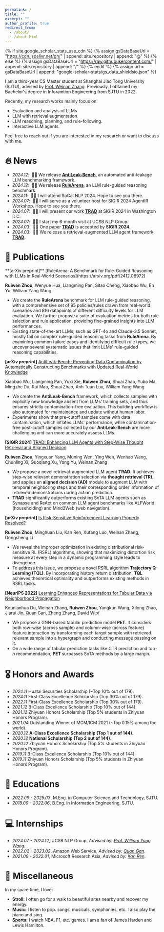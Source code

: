 ```yaml
---
permalink: /
title: ""
excerpt: ""
author_profile: true
redirect_from: 
  - /about/
  - /about.html
---
```


{% if site.google_scholar_stats_use_cdn %}
{% assign gsDataBaseUrl = "https://cdn.jsdelivr.net/gh/" | append: site.repository | append: "@" %}
{% else %}
{% assign gsDataBaseUrl = "https://raw.githubusercontent.com/" | append: site.repository | append: "/" %}
{% endif %}
{% assign url = gsDataBaseUrl | append: "google-scholar-stats/gs_data_shieldsio.json" %}

<span class='anchor' id='about-me'></span>

I am a third-year CS Master student at Shanghai Jiao Tong University (SJTU), advised by [Prof. Weinan Zhang](https://wnzhang.net). Previously, I obtained my Bachelor's degree in Inforamtion Engineering from SJTU in 2022.

Recently, my research works mainly focus on:
* Evaluation and analysis of LLMs.
* LLM with retrieval augmentation.
* LLM reasoning, planning, and rule-following.
* Interactive LLM agents.

Feel free to reach out if you are interested in my research or want to discuss with me.

# 🔥 News
- *2024.12*: &nbsp;🎉🎉 We release [**AntiLeak-Bench**](https://arxiv.org/pdf/2412.13670), an automated anti-leakage LLM benchmarking framework.
- *2024.12*: &nbsp;🎉🎉 We release [**RuleArena**](https://arxiv.org/pdf/2412.08972), an LLM rule-guided reasoning benchmark.
- *2024.11*: &nbsp;🎉🎉 I will attend SoCal NLP 2024. Hope to see you there.
- *2024.07*: &nbsp;🎉🎉 I will serve as a volunteer host for SIGIR 2024 AgentIR Workshop. Hope to see you there.
- *2024.07*: &nbsp;🎉🎉 I will present our work [**TRAD**](https://arxiv.org/pdf/2403.06221) at SIGIR 2024 in Washington D.C.
- *2024.07*: &nbsp;🎉🎉 I start my 6-month visit at UCSB NLP Group.
- *2024.03*: &nbsp;🎉🎉 One paper [**TRAD**](https://arxiv.org/pdf/2403.06221) is accepted by **SIGIR 2024**.
- *2024.03*: &nbsp;🎉🎉 We release a retrieval-augmented LLM agent framework [**TRAD**](https://arxiv.org/pdf/2403.06221).

# 📝 Publications 

<!-- <div class='paper-box'><div class='paper-box-image'><div><div class="badge">arXiv preprint</div><img src='images/rulearena.png' alt="sym" width="100%"></div></div> -->
<div class='paper-box-text' markdown="1">
**[arXiv preprint]** [RuleArena: A Benchmark for Rule-Guided Reasoning with LLMs in Real-World Scenarios](https://arxiv.org/pdf/2412.08972)

**Ruiwen Zhou**, Wenyue Hua, Liangming Pan, Sitao Cheng, Xiaobao Wu, En Yu, William Yang Wang

<strong><span class='show_paper_citations' data='DhtAFkwAAAAJ:ALROH1vI_8AC'></span></strong>
- We create the <strong>RuleArena</strong> benchmark for LLM rule-guided reasoning, with a comprehensive set of 95 policies/rules drawn from real-world scenarios and 816 datapoints of different difficulty levels for LLM evaluation. We further propose a suite of evaluation metrics for both rule selection and rule application, providing fine-grained insights into LLM performances.
- Existing state-of-the-art LLMs, such as GPT-4o and Claude-3.5 Sonnet, mostly fail on complex rule-guided reasoning tasks from <strong>RuleArena</strong>. By examining common failure cases and identifying difficult rule types, we uncover several systematic issues that limit LLMs' rule-guided reasoning capabilities.
</div>
<!-- </div> -->

<!-- <div class='paper-box'><div class='paper-box-image'><div><div class="badge">SIGIR 2024</div><img src='images/rulearena.png' alt="sym" width="100%"></div></div> -->
<div class='paper-box-text' markdown="1">

**[arXiv preprint]** [AntiLeak-Bench: Preventing Data Contamination by Automatically Constructing Benchmarks with Updated Real-World Knowledge](https://arxiv.org/pdf/2412.13670)

Xiaobao Wu, Liangming Pan, Yuxi Xie, **Ruiwen Zhou**, Shuai Zhao, Yubo Ma, Mingzhe Du, Rui Mao, Shuai Zhao, Anh Tuan Luu, William Yang Wang

<strong><span class='show_paper_citations' data='DhtAFkwAAAAJ:ALROH1vI_8AC'></span></strong>
- We create the <strong>AntiLeak-Bench</strong> framework, which collects samples with explicitly new knowledge absent from LLMs' training sets, and thus ensures strictly contamination-free evaluation. This building workflow is also automated for maintainance and update without human labor.
- Experiments show that pre-cutoff samples come with data contamination, which inflates LLMs' performance, while contamination-free post-cutoff samples collected by our <strong>AntiLeak-Bench</strong> are more challenging and can more accurately assess LLMs.
</div>

<div class='paper-box-text' markdown="1">

**[SIGIR 2024]** [TRAD: Enhancing LLM Agents with Step-Wise Thought Retrieval and Aligned Decision](https://arxiv.org/pdf/2403.06221)

**Ruiwen Zhou**, Yingxuan Yang, Muning Wen, Ying Wen, Wenhao Wang, Chunling Xi, Guoqiang Xu, Yong Yu, Weinan Zhang

<strong><span class='show_paper_citations' data='DhtAFkwAAAAJ:ALROH1vI_8AC'></span></strong>
- We propose a novel retrieval-augmented LLM agent **TRAD**. It achieves step-wise relevant demonstration selection via **thought retrieval (TR)**, and applies an **aligned decision (AD)** module to augment LLM with temporal neighboring steps and their corresponding order information of retrieved demonstrations during action prediction.
- **TRAD** significantly outperforms existing SoTA LLM agents such as Synapse and ReAct on common LLM agent benchmarks like ALFWorld (householding) and Mind2Web (web navigation).
</div>
<!-- </div> -->

<!-- <div class='paper-box'><div class='paper-box-image'><div><div class="badge">arXiv preprint</div><img src='images/rulearena.png' alt="sym" width="100%"></div></div> -->
<div class='paper-box-text' markdown="1">

**[arXiv preprint]** [Is Risk-Sensitive Reinforcement Learning Properly Resolved?](https://arxiv.org/pdf/2307.00547)

**Ruiwen Zhou**, Minghuan Liu, Kan Ren, Xufang Luo, Weinan Zhang, Dongsheng Li

<strong><span class='show_paper_citations' data='DhtAFkwAAAAJ:ALROH1vI_8AC'></span></strong>
- We reveal the improper optimization in existing distributional risk-sensitive RL (RSRL) algorithms, showing that maximizing distortion risk measure at every step in a dynamic programming style leads to divergence.
- To address this issue, we propose a novel RSRL algorithm **Trajectory Q-Learning (TQL)**. By incorporating history return distribution, **TQL** achieves theoretical optimality and outperforms existing methods in RSRL tasks.
</div>
<!-- </div> -->

<!-- <div class='paper-box'><div class='paper-box-image'><div><div class="badge">NeurIPS 2022</div><img src='images/rulearena.png' alt="sym" width="100%"></div></div> -->
<div class='paper-box-text' markdown="1">

**[NeurIPS 2022]** [Learning Enhanced Representations for Tabular Data via Neighborhood Propagation](https://arxiv.org/pdf/2206.06587)

Kounianhua Du, Weinan Zhang, **Ruiwen Zhou**, Yangkun Wang, Xilong Zhao, Jiarui Jin, Quan Gan, Zheng Zhang, David Wipf

<strong><span class='show_paper_citations' data='DhtAFkwAAAAJ:ALROH1vI_8AC'></span></strong>
- We propose a GNN-based tabular prediction model **PET**. It considers both row-wise (across sample) and column-wise (across feature) feature interaction by transforming each target sample with retrieved relevant sample into a hypergraph and conducting message passing on it.
- On a wide range of tabular prediction tasks like CTR prediction and top-<em>n</em> recommendation, **PET** surpasses SoTA methods by a large margin.
</div>
<!-- </div> -->

# 🎖 Honors and Awards
- *2024.11* Huatai Securities Scholarship (~Top 10% out of 179).
- *2024.11* First-Class Excellence Scholarship (Top 30% out of 179).
- *2022.11* First-Class Excellence Scholarship (Top 30% out of 179).
- *2021.12* B-Class Excellence Scholarship (Top 10% out of 144).
- *2021.12* Zhiyuan Honors Scholarship (Top 5% students in Zhiyuan Honors Program).
- *2021.04* Outstanding Winner of MCM/ICM 2021 (~Top 0.15% among the world).
- *2020.12* **A-Class Excellence Scholarship (Top 1 out of 144)**.
- *2020.12* **National Scholarship (Top 2 out of 144)**.
- *2020.12* Zhiyuan Honors Scholarship (Top 5% students in Zhiyuan Honors Program).
- *2019.11* B-Class Excellence Scholarship (Top 10% out of 144).
- *2019.11* Zhiyuan Honors Scholarship (Top 5% students in Zhiyuan Honors Program).

# 📖 Educations
- *2022.09 - 2025.03*, M.Eng. in Computer Science and Technology, SJTU.
- *2018.09 - 2022.06*, B.Eng. in Information Engineering, SJTU.

<!-- # 💬 Invited Talks
- *2021.06*, Lorem ipsum dolor sit amet, consectetur adipiscing elit. Vivamus ornare aliquet ipsum, ac tempus justo dapibus sit amet. 
- *2021.03*, Lorem ipsum dolor sit amet, consectetur adipiscing elit. Vivamus ornare aliquet ipsum, ac tempus justo dapibus sit amet.  \| [\[video\]](https://github.com/) -->

# 💻 Internships
- *2024.07 - 2024.12*, UCSB NLP Group, *Advised by: [Prof. William Yang Wang](https://sites.cs.ucsb.edu/~william)*.
- *2022.02 - 2023.02*, Amazon Web Service, *Advised by: [Quan Gan](https://www.amazon.science/author/quan-gan)*.
- *2021.08 - 2022.01*, Microsoft Research Asia, *Advised by: [Kan Ren](https://www.saying.ren/)*.

# 👀 Miscellaneous
In my spare time, I love:
- **Stroll:** I often go for a walk to beautiful sites nearby and recover my energy.
- **Music:** I listen to pop. songs, musicals, symphonies, etc. I also play the piano and sing.
- **Sports:** I watch NBA, F1, etc. games. I am a fan of James Harden and Lewis Hamilton.

<div style="padding-top: 100px; transform: scale(0.5); transform-origin: top center;">
    <script style="width:50%" type="text/javascript" id="clustrmaps" src="//clustrmaps.com/map_v2.js?d=pfXNheCGCTq2ev5ATlMo7sNGDhev4oUjVOF5WLbyZao&cl=ffffff&w=a"></script>
</div>
